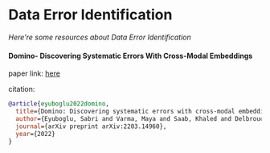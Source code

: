 # Data Error Identification
*Here're some resources about Data Error Identification*

#### Domino- Discovering Systematic Errors With Cross-Modal Embeddings
paper link: [here](https://arxiv.org/pdf/2203.14960)

citation: 
```bibtex
@article{eyuboglu2022domino,
  title={Domino: Discovering systematic errors with cross-modal embeddings},
  author={Eyuboglu, Sabri and Varma, Maya and Saab, Khaled and Delbrouck, Jean-Benoit and Lee-Messer, Christopher and Dunnmon, Jared and Zou, James and R{\'e}, Christopher},
  journal={arXiv preprint arXiv:2203.14960},
  year={2022}
}
```